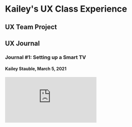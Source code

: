 # Kailey's UX Class Experience


## UX Team Project


## UX Journal

### Journal #1: Setting up a Smart TV
#### Kailey Stauble, March 5, 2021

![Journal 1](https://github.com/UsabilityEngineering/ux-portfolio-kkstauble/blob/master/journal1.md)
